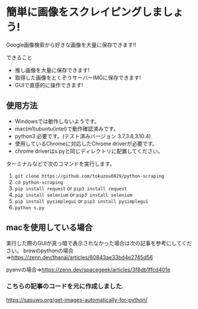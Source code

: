 # 簡単に画像をスクレイピングしましょう!
Google画像検索から好きな画像を大量に保存できます!!

できること
- 推し画像を大量に保存できます!
- 取得した画像をとくぞうサーバーIMGに保存できます!
- GUIで直感的に操作できます!

## 使用方法
- Windowsでは動作しないようです。
- mac(m1)ubuntu(intel)で動作確認済みです。
- python3 必要です。(テスト済みバージョン 3.7,3.8,3.10.4)
- 使用しているChromeに対応したChrome driverが必要です。
- chrome driverはs.pyと同じディレクトリに配置してください。

ターミナルなどで次のコマンドを実行します。
1. `git clone https://github.com/tokuzou0829/python-scraping`
2. `cd python-scraping`
3. `pip install request` or `pip3 install request`
4. `pip install selenium` or `pip3 install selenium`
5. `pip install pysimplegui` or `pip3 install pysimplegui`
6. `python s.py`

## macを使用している場合
実行した際のGUIが真っ暗で表示されなかった場合は次の記事を参考にしてください。
brewのpythonの場合=>https://zenn.dev/thanai/articles/60843ae33bd4e2745d56

pyenvの場合=>https://zenn.dev/spacegeek/articles/3f8db1ffcd401e

### こちらの記事のコードを元に作成しました.
https://sasuwo.org/get-images-automatically-for-python/
